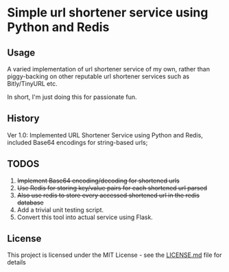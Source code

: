 # Simple url shortener service using Python and Redis

## Usage

A varied implementation of url shortener service of my own, rather than piggy-backing on other reputable url shortener services such as Bitly/TinyURL etc.

In short, I'm just doing this for passionate fun.

## History

Ver 1.0: Implemented URL Shortener Service using Python and Redis, included Base64 encodings for string-based urls; 

## TODOS

1. ~~Implement Base64 encoding/decoding for shortened urls~~
2. ~~Use Redis for storing key/value pairs for each shortened url parsed~~
3. ~~Also use redis to store every accessed shortened url in the redis database~~
4. Add a trivial unit testing script.
5. Convert this tool into actual service using Flask.

## License

This project is licensed under the MIT License - see the [LICENSE.md](https://github.com/awongCM/py-url-shortener/blob/master/LICENSE) file for details
